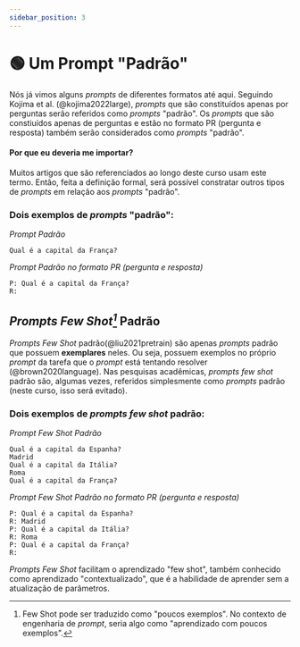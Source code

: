 ```yaml
---
sidebar_position: 3
---
```


# 🟢 Um Prompt "Padrão"

Nós já vimos alguns *prompts* de diferentes formatos até aqui. Seguindo Kojima et al. (@kojima2022large), *prompts* que são constituídos apenas por perguntas serão referidos como *prompts* "padrão". Os *prompts* que são constiuídos apenas de perguntas e estão no formato PR (pergunta e resposta) também serão considerados como *prompts* "padrão".

#### Por que eu deveria me importar?

Muitos artigos que são referenciados ao longo deste curso usam este termo. Então, feita a definição formal, será possível constratar outros tipos de *prompts* em relação aos *prompts* "padrão".

### Dois exemplos de *prompts* "padrão":


_Prompt Padrão_
```
Qual é a capital da França?
```

_Prompt Padrão no formato PR (pergunta e resposta)_
```
P: Qual é a capital da França?
R:
```

## *Prompts Few Shot[^1]* Padrão

*Prompts Few Shot* padrão(@liu2021pretrain) são apenas *prompts* padrão que possuem **exemplares** neles. Ou seja, possuem exemplos no próprio *prompt* da tarefa que o *prompt* está tentando resolver (@brown2020language). Nas pesquisas acadêmicas, *prompts few shot* padrão são, algumas vezes, referidos simplesmente como *prompts* padrão (neste curso, isso será evitado).


### Dois exemplos de *prompts few shot* padrão:

_Prompt Few Shot Padrão_

```
Qual é a capital da Espanha?
Madrid
Qual é a capital da Itália?
Roma
Qual é a capital da França?
```

_Prompt Few Shot Padrão no formato PR (pergunta e resposta)_
```
P: Qual é a capital da Espanha?
R: Madrid
P: Qual é a capital da Itália?
R: Roma
P: Qual é a capital da França?
R:
```

*Prompts Few Shot* facilitam o aprendizado "few shot", também conhecido como aprendizado "contextualizado", que é a habilidade de aprender sem a atualização de parâmetros.

[^1]: Few Shot pode ser traduzido como "poucos exemplos". No contexto de engenharia de *prompt*, seria algo como "aprendizado com poucos exemplos".

